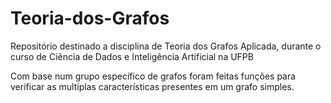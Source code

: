# Teoria-dos-Grafos
Repositório destinado a disciplina de Teoria dos Grafos Aplicada, durante o curso de Ciência de Dados e Inteligência Artificial na UFPB

Com base num grupo específico de grafos foram feitas funções para verificar as multíplas características presentes em um grafo simples.
